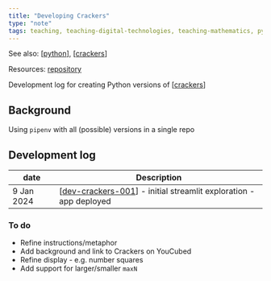 ```yaml
---
title: "Developing Crackers"
type: "note"
tags: teaching, teaching-digital-technologies, teaching-mathematics, python
---
```


See also: [[python]], [[crackers]]

Resources: [repository](https://github.com/djplaner/crackers)

Development log for creating Python versions of [[crackers]]

## Background

Using `pipenv` with all (possible) versions in a single repo

## Development log

| date | Description |
| --- | --- |
| 9 Jan 2024 | [[dev-crackers-001]] - initial streamlit exploration - app deployed |

### To do

- Refine instructions/metaphor
- Add background and link to Crackers on YouCubed
- Refine display - e.g. number squares
- Add support for larger/smaller `maxN`

[//begin]: # "Autogenerated link references for markdown compatibility"
[python]: python "Python"
[crackers]: ..%2FTeaching%2FMathematics%2Fcrackers "Crackers"
[dev-crackers-001]: dev-crackers-001 "Crackers - dev log 1"
[//end]: # "Autogenerated link references"
